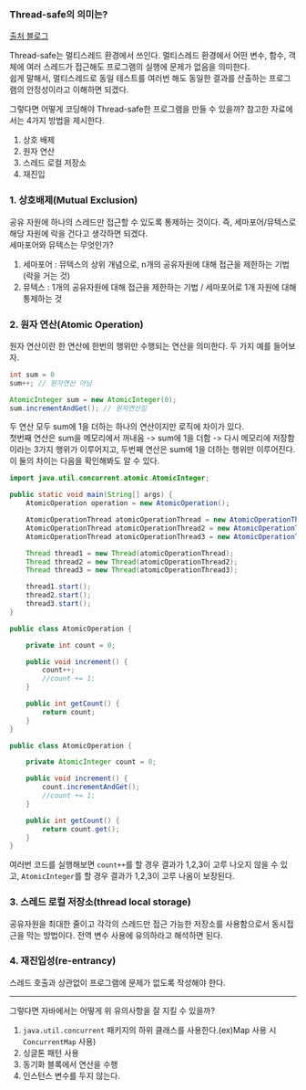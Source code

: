 ### Thread-safe의 의미는?

[출처 블로그](https://developer-ellen.tistory.com/205)

Thread-safe는 멀티스레드 환경에서 쓰인다. 멀티스레드 환경에서 어떤 변수, 함수, 객체에 여러 스레드가 접근해도 프로그램의 실행에 문제가 없음을 의미한다.<br>
쉽게 말해서, 멀티스레드로 동일 테스트를 여러번 해도 동일한 결과를 산출하는 프로그램의 안정성이라고 이해하면 되겠다.

그렇다면 어떻게 코딩해야 Thread-safe한 프로그램을 만들 수 있을까? 참고한 자료에서는 4가지 방법을 제시한다.
1. 상호 배제
2. 원자 연산
3. 스레드 로컬 저장소
4. 재진입

### 1. 상호배제(Mutual Exclusion)
공유 자원에 하나의 스레드만 접근할 수 있도록 통제하는 것이다. 즉, 세마포어/뮤텍스로 해당 자원에 락을 건다고 생각하면 되겠다.<br>
세마포어와 뮤텍스는 무엇인가?
1) 세마포어 : 뮤텍스의 상위 개념으로, n개의 공유자원에 대해 접근을 제한하는 기법(락을 거는 것)
2) 뮤텍스 : 1개의 공유자원에 대해 접근을 제한하는 기법 / 세마포어로 1개 자원에 대해 통제하는 것

### 2. 원자 연산(Atomic Operation)
원자 연산이란 한 연산에 한번의 행위만 수행되는 연산을 의미한다. 두 가지 예를 들어보자.
```java
int sum = 0
sum++; // 원자연산 아님

AtomicInteger sum = new AtomicInteger(0);
sum.incrementAndGet(); // 원자연산임
```
두 연산 모두 sum에 1을 더하는 하나의 연산이지만 로직에 차이가 있다.<br>
첫번째 연산은 sum을 메모리에서 꺼내옴 -> sum에 1을 더함 -> 다시 메모리에 저장함 이라는 3가지 행위가 이루어지고, 두번째 연산은 sum에 1을 더하는 행위만 이루어진다.<br>
이 둘의 차이는 다음을 확인해봐도 알 수 있다.

```java
import java.util.concurrent.atomic.AtomicInteger;

public static void main(String[] args) {
    AtomicOperation operation = new AtomicOperation();

    AtomicOperationThread atomicOperationThread = new AtomicOperationThread(operation);
    AtomicOperationThread atomicOperationThread2 = new AtomicOperationThread(operation);
    AtomicOperationThread atomicOperationThread3 = new AtomicOperationThread(operation);

    Thread thread1 = new Thread(atomicOperationThread);
    Thread thread2 = new Thread(atomicOperationThread2);
    Thread thread3 = new Thread(atomicOperationThread3);

    thread1.start();
    thread2.start();
    thread3.start();
}

public class AtomicOperation {

    private int count = 0;

    public void increment() {
        count++;
        //count += 1;
    }

    public int getCount() {
        return count;
    }
}

public class AtomicOperation {

    private AtomicInteger count = 0;

    public void increment() {
        count.incrementAndGet();
        //count += 1;
    }

    public int getCount() {
        return count.get();
    }
}
```
여러번 코드를 실행해보면 ```count++```를 할 경우 결과가 1,2,3이 고루 나오지 않을 수 있고, ```AtomicInteger```를 할 경우 결과가 1,2,3이 고루 나옴이 보장된다.

### 3. 스레드 로컬 저장소(thread local storage)
공유자원을 최대한 줄이고 각각의 스레드만 접근 가능한 저장소를 사용함으로서 동시접근을 막는 방법이다. 전역 변수 사용에 유의하라고 해석하면 된다.

### 4. 재진입성(re-entrancy)
스레드 호출과 상관없이 프로그램에 문제가 없도록 작성해야 한다.

-----
그렇다면 자바에서는 어떻게 위 유의사항을 잘 지킬 수 있을까?
1. ```java.util.concurrent``` 패키지의 하위 클래스를 사용한다.(ex)Map 사용 시 ```ConcurrentMap``` 사용)
2. 싱글톤 패턴 사용
3. 동기화 블록에서 연산을 수행
4. 인스턴스 변수를 두지 않는다.